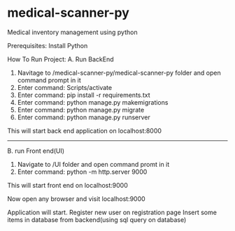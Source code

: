 # medical-scanner-py
Medical inventory management using python

Prerequisites:
Install Python

How To Run Project:
A. Run BackEnd
1. Navitage to /medical-scanner-py/medical-scanner-py folder and open command prompt in it
2. Enter command: Scripts/activate
3. Enter command: pip install -r requirements.txt
4. Enter command: python manage.py makemigrations 
5. Enter command: python manage.py migrate
6. Enter command: python manage.py runserver

This will start back end application on localhost:8000

---------------------

B. run Front end(UI)
1. Navigate to /UI folder and open command promt in it
2. Enter command: python -m http.server 9000

This will start front end on localhost:9000

Now open any browser and visit localhost:9000

Application will start.
Register new user on registration page
Insert some items in database from backend(using sql query on database)
